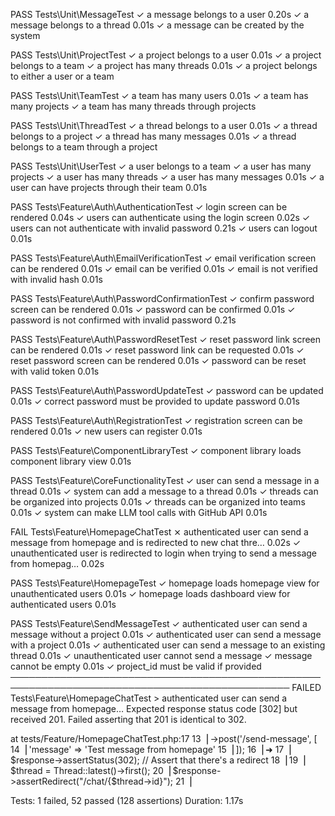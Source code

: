   PASS  Tests\Unit\MessageTest
  ✓ a message belongs to a user                                                             0.20s
  ✓ a message belongs to a thread                                                           0.01s
  ✓ a message can be created by the system

   PASS  Tests\Unit\ProjectTest
  ✓ a project belongs to a user                                                             0.01s
  ✓ a project belongs to a team
  ✓ a project has many threads                                                              0.01s
  ✓ a project belongs to either a user or a team

   PASS  Tests\Unit\TeamTest
  ✓ a team has many users                                                                   0.01s
  ✓ a team has many projects
  ✓ a team has many threads through projects

   PASS  Tests\Unit\ThreadTest
  ✓ a thread belongs to a user                                                              0.01s
  ✓ a thread belongs to a project
  ✓ a thread has many messages                                                              0.01s
  ✓ a thread belongs to a team through a project

   PASS  Tests\Unit\UserTest
  ✓ a user belongs to a team
  ✓ a user has many projects
  ✓ a user has many threads
  ✓ a user has many messages                                                                0.01s
  ✓ a user can have projects through their team                                             0.01s

   PASS  Tests\Feature\Auth\AuthenticationTest
  ✓ login screen can be rendered                                                            0.04s
  ✓ users can authenticate using the login screen                                           0.02s
  ✓ users can not authenticate with invalid password                                        0.21s
  ✓ users can logout                                                                        0.01s

   PASS  Tests\Feature\Auth\EmailVerificationTest
  ✓ email verification screen can be rendered                                               0.01s
  ✓ email can be verified                                                                   0.01s
  ✓ email is not verified with invalid hash                                                 0.01s

   PASS  Tests\Feature\Auth\PasswordConfirmationTest
  ✓ confirm password screen can be rendered                                                 0.01s
  ✓ password can be confirmed                                                               0.01s
  ✓ password is not confirmed with invalid password                                         0.21s

   PASS  Tests\Feature\Auth\PasswordResetTest
  ✓ reset password link screen can be rendered                                              0.01s
  ✓ reset password link can be requested                                                    0.01s
  ✓ reset password screen can be rendered                                                   0.01s
  ✓ password can be reset with valid token                                                  0.01s

   PASS  Tests\Feature\Auth\PasswordUpdateTest
  ✓ password can be updated                                                                 0.01s
  ✓ correct password must be provided to update password                                    0.01s

   PASS  Tests\Feature\Auth\RegistrationTest
  ✓ registration screen can be rendered                                                     0.01s
  ✓ new users can register                                                                  0.01s

   PASS  Tests\Feature\ComponentLibraryTest
  ✓ component library loads component library view                                          0.01s

   PASS  Tests\Feature\CoreFunctionalityTest
  ✓ user can send a message in a thread                                                     0.01s
  ✓ system can add a message to a thread                                                    0.01s
  ✓ threads can be organized into projects                                                  0.01s
  ✓ threads can be organized into teams                                                     0.01s
  ✓ system can make LLM tool calls with GitHub API                                          0.01s

   FAIL  Tests\Feature\HomepageChatTest
  ⨯ authenticated user can send a message from homepage and is redirected to new chat thre… 0.02s
  ✓ unauthenticated user is redirected to login when trying to send a message from homepag… 0.02s

   PASS  Tests\Feature\HomepageTest
  ✓ homepage loads homepage view for unauthenticated users                                  0.01s
  ✓ homepage loads dashboard view for authenticated users                                   0.01s

   PASS  Tests\Feature\SendMessageTest
  ✓ authenticated user can send a message without a project                                 0.01s
  ✓ authenticated user can send a message with a project                                    0.01s
  ✓ authenticated user can send a message to an existing thread                             0.01s
  ✓ unauthenticated user cannot send a message
  ✓ message cannot be empty                                                                 0.01s
  ✓ project_id must be valid if provided
  ───────────────────────────────────────────────────────────────────────────────────────────────
   FAILED  Tests\Feature\HomepageChatTest > authenticated user can send a message from homepage…
  Expected response status code [302] but received 201.
Failed asserting that 201 is identical to 302.

  at tests/Feature/HomepageChatTest.php:17
     13▕         ->post('/send-message', [
     14▕             'message' => 'Test message from homepage'
     15▕         ]);
     16▕
  ➜  17▕     $response->assertStatus(302); // Assert that there's a redirect
     18▕
     19▕     $thread = Thread::latest()->first();
     20▕     $response->assertRedirect("/chat/{$thread->id}");
     21▕


  Tests:    1 failed, 52 passed (128 assertions)
  Duration: 1.17s
